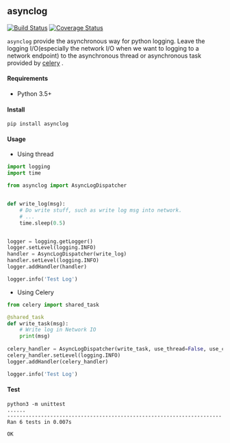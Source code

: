 ## asynclog
[![Build Status](https://travis-ci.org/unpluggedcoder/asynclog.svg?branch=master)](https://travis-ci.org/unpluggedcoder/asynclog) [![Coverage Status](https://coveralls.io/repos/github/unpluggedcoder/asynclog/badge.svg?branch=master)](https://coveralls.io/github/unpluggedcoder/asynclog?branch=master)

`asynclog` provide the asynchronous way for python logging. Leave the logging I/O(especially the network I/O when we want to logging to a network endpoint) to the asynchronous thread or asynchronous task provided by [celery](http://www.celeryproject.org/) .

#### Requirements

* Python 3.5+

#### Install

```shell
pip install asynclog
```

#### Usage

* Using thread

```python
import logging
import time

from asynclog import AsyncLogDispatcher


def write_log(msg):
    # Do write stuff, such as write log msg into network.
    # ...
    time.sleep(0.5)


logger = logging.getLogger()
logger.setLevel(logging.INFO)
handler = AsyncLogDispatcher(write_log)
handler.setLevel(logging.INFO)
logger.addHandler(handler)

logger.info('Test Log')
```

* Using Celery

```python
from celery import shared_task

@shared_task
def write_task(msg):
    # Write log in Network IO
    print(msg)
    
celery_handler = AsyncLogDispatcher(write_task, use_thread=False, use_celery=True)
celery_handler.setLevel(logging.INFO)
logger.addHandler(celery_handler)

logger.info('Test Log')
```

#### Test

```shell
python3 -m unittest
......
----------------------------------------------------------------------
Ran 6 tests in 0.007s

OK
```



